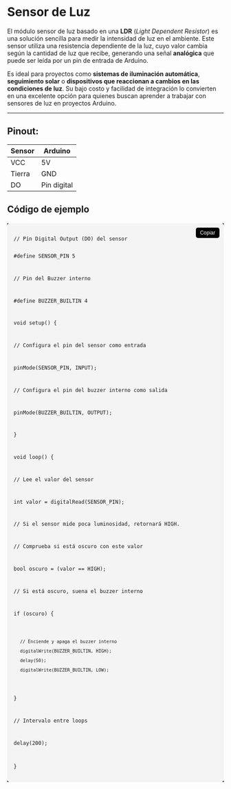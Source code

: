 # Sensor de Luz

El módulo sensor de luz basado en una **LDR** (*Light Dependent Resistor*) es una solución sencilla para medir la intensidad de luz en el ambiente. Este sensor utiliza una resistencia dependiente de la luz, cuyo valor cambia según la cantidad de luz que recibe, generando una señal **analógica** que puede ser leída por un pin de entrada de Arduino.

Es ideal para proyectos como **sistemas de iluminación automática**, **seguimiento solar** o **dispositivos que reaccionan a cambios en las condiciones de luz**. Su bajo costo y facilidad de integración lo convierten en una excelente opción para quienes buscan aprender a trabajar con sensores de luz en proyectos Arduino.

---

## Pinout:

<table>
  <thead>
    <tr>
      <th>Sensor</th>
      <th>Arduino</th>
    </tr>
  </thead>
  <tbody>
    <tr>
      <td>VCC</td>
      <td>5V</td>
    </tr>
    <tr>
      <td>Tierra</td>
      <td>GND</td>
    </tr>
    <tr>
      <td>DO</td>
      <td>Pin digital</td>
    </tr>
  </tbody>
</table>

<html lang="en">
<head>
  <meta charset="UTF-8">
  <meta name="viewport" content="width=device-width, initial-scale=1.0">
  <link rel="stylesheet" href="../markstyle.css">
  <!-- Include Highlight.js -->
  <link rel="stylesheet" href="https://cdnjs.cloudflare.com/ajax/libs/highlight.js/11.7.0/styles/atom-one-dark.min.css">
  <script src="https://cdnjs.cloudflare.com/ajax/libs/highlight.js/11.7.0/highlight.min.js"></script>

  <!-- Include Clipboard.js -->
  <script src="https://cdnjs.cloudflare.com/ajax/libs/clipboard.js/2.0.11/clipboard.min.js"></script>

  <style>
    .code-container {
      position: relative;
      margin: 20px 0;
      background: black;
    }

    .copy-button {
      position: absolute;
      top: 10px;
      right: 10px;
      background-color: #000;
      color: white;
      border: none;
      padding: 5px 10px;
      border-radius: 5px;
      cursor: pointer;
      font-size: 12px;
    }

    .copy-button:hover {
      background-color: #0056b3;
    }

    pre {
      background: #f4f4f4;
      padding: 15px;
      border-radius: 5px;
      overflow: auto;
    }
  </style>
</head>
<body>

<h2>Código de ejemplo</h2>

<div class="code-container">
  <button class="copy-button" data-clipboard-target="#code">Copiar</button>
  <pre><code id="code" class="cpp">
// Pin Digital Output (DO) del sensor 

#define SENSOR_PIN 5 

// Pin del Buzzer interno 

#define BUZZER_BUILTIN 4 

void setup() { 

  // Configura el pin del sensor como entrada 

  pinMode(SENSOR_PIN, INPUT); 

  // Configura el pin del buzzer interno como salida 

  pinMode(BUZZER_BUILTIN, OUTPUT); 

} 

 

void loop() { 

  // Lee el valor del sensor 

  int valor = digitalRead(SENSOR_PIN); 

  // Si el sensor mide poca luminosidad, retornará HIGH. 

  // Comprueba si está oscuro con este valor 

  bool oscuro = (valor == HIGH); 

  // Si está oscuro, suena el buzzer interno 

  if (oscuro) { 

    // Enciende y apaga el buzzer interno 

    digitalWrite(BUZZER_BUILTIN, HIGH); 

    delay(50); 

    digitalWrite(BUZZER_BUILTIN, LOW); 

  } 

  // Intervalo entre loops 

  delay(200); 

}
  </code></pre>
</div>

<script>
  // Inicializar Highlight.js
  hljs.highlightAll();

  // Inicializar Clipboard.js
  new ClipboardJS('.copy-button');
</script>

</body>
</html>